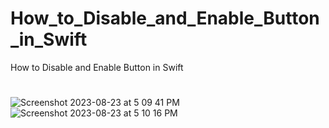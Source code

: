 # How_to_Disable_and_Enable_Button_in_Swift
How to Disable and Enable Button in Swift
#
![Screenshot 2023-08-23 at 5 09 41 PM](https://github.com/Experimenters1/How_to_Disable_and_Enable_Button_in_Swift/assets/64000769/dd0f2bee-9931-483d-a4e8-262beee452b8)
![Screenshot 2023-08-23 at 5 10 16 PM](https://github.com/Experimenters1/How_to_Disable_and_Enable_Button_in_Swift/assets/64000769/8c2dc917-50c1-416c-830e-6baba4b3b7a0)



